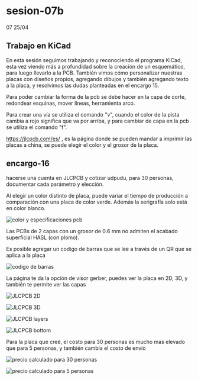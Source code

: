 # sesion-07b

07 25/04

## Trabajo en KiCad

En esta sesión seguimos trabajando y reconociendo el programa KiCad, esta vez viendo más a profundidad sobre la creación de un esquemático, para luego llevarlo a la PCB. También vimos cómo personalizar nuestras placas con diseños propios, agregando dibujos y también agregando texto a la placa, y resolvimos las dudas planteadas en el encargo 15.

Para poder cambiar la forma de la pcb se debe hacer en la capa de corte, redondear esquinas, mover lineas, herramienta arco.

Para crear una vía se utiliza el comando "v", cuando el color de la pista cambia a rojo significa que va por arriba, y para cambiar de capa en la pcb se utiliza el comando "f".

<https://jlcpcb.com/es/> , es la página donde se pueden mandar a imprimir las placas a china, se puede elegir el color y el grosor de la placa.

## encargo-16

hacerse una cuenta en JLCPCB y cotizar udpudu, para 30 personas, documentar cada parámetro y elección.

Al elegir un color distinto de placa, puede variar el tiempo de producción a comparación con una placa de color verde. Además la serigrafía solo está en color blanco.

![color y especificaciones pcb](https://github.com/user-attachments/assets/d085a514-c15c-4094-84ff-ebf697c191d6)

Las PCBs de 2 capas con un grosor de 0.6 mm no admiten el acabado superficial HASL (con plomo).

Es posible agregar un codigo de barras que se lee a través de un QR que se aplica a la placa

![codigo de barras](https://github.com/user-attachments/assets/fca25c29-5b48-4aad-91b9-38832a299ac7)

La página te da la opción de visor gerber, puedes ver la placa en 2D, 3D, y también te permite ver las capas

![JLCPCB 2D](https://github.com/user-attachments/assets/a94bcda8-4bd3-49be-b31b-ca65f566eedc)

![JLCPCB 3D](https://github.com/user-attachments/assets/a24b491d-8c2c-483f-ab7f-dcd9da627b88)

![JLCPCB layers](https://github.com/user-attachments/assets/9c4fe353-feb0-466b-8075-e7f5d134c1b5)

![JLCPCB bottom](https://github.com/user-attachments/assets/96ddc6a8-2790-439c-a0ee-d2c5aced71dc)

Para la placa que creé, el costo para 30 personas es mucho mas elevado que para 5 personas, y también cambia el costo de envío

![precio calculado para 30 personas](https://github.com/user-attachments/assets/13400741-b56b-4a37-8d12-40ab39d22dc2)

![precio calculado para 5 personas](https://github.com/user-attachments/assets/6c3c98f6-d71f-4485-9c7e-6a32a61fbcb1)

